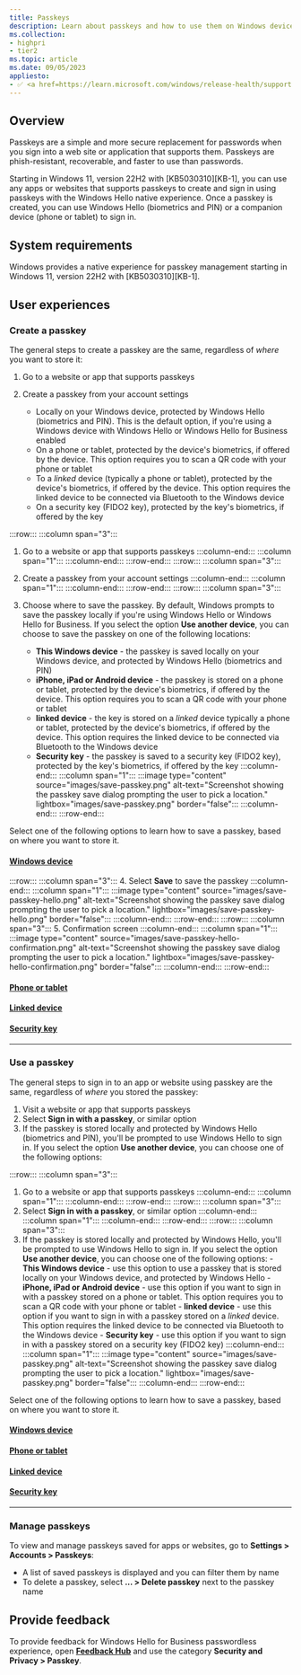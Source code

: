 ```yaml
---
title: Passkeys
description: Learn about passkeys and how to use them on Windows devices.
ms.collection: 
- highpri
- tier2
ms.topic: article
ms.date: 09/05/2023
appliesto: 
- ✅ <a href=https://learn.microsoft.com/windows/release-health/supported-versions-windows-client target=_blank>Windows 11</a>
---
```


## Overview

Passkeys are a simple and more secure replacement for passwords when you sign into a web site or application that supports them. Passkeys are phish-resistant, recoverable, and faster to use than passwords.

Starting in Windows 11, version 22H2 with [KB5030310][KB-1], you can use any apps or websites that supports passkeys to create and sign in using passkeys with the Windows Hello native experience. Once a passkey is created, you can use Windows Hello (biometrics and PIN) or a companion device (phone or tablet) to sign in.

## System requirements

Windows provides a native experience for passkey management starting in Windows 11, version 22H2 with [KB5030310][KB-1].

## User experiences

### Create a passkey

The general steps to create a passkey are the same, regardless of *where* you want to store it:

1. Go to a website or app that supports passkeys
1. Create a passkey from your account settings

    - Locally on your Windows device, protected by Windows Hello (biometrics and PIN). This is the default option, if you're using a Windows device with Windows Hello or Windows Hello for Business enabled
    - On a phone or tablet, protected by the device's biometrics, if offered by the device. This option requires you to scan a QR code with your phone or tablet
    - To a *linked* device (typically a phone or tablet), protected by the device's biometrics, if offered by the device. This option requires the linked device to be connected via Bluetooth to the Windows device
    - On a security key (FIDO2 key), protected by the key's biometrics, if offered by the key

:::row:::
  :::column span="3":::
  1. Go to a website or app that supports passkeys
  :::column-end:::
  :::column span="1":::
  :::column-end:::
:::row-end:::
:::row:::
  :::column span="3":::
  2. Create a passkey from your account settings
  :::column-end:::
  :::column span="1":::
  :::column-end:::
:::row-end:::
:::row:::
  :::column span="3":::
  3. Choose where to save the passkey. By default, Windows prompts to save the passkey locally if you're using Windows Hello or Windows Hello for Business. If you select the option **Use another device**, you can choose to save the passkey on one of the following locations:

      - **This Windows device** - the passkey is saved locally on your Windows device, and protected by Windows Hello (biometrics and PIN)
      - **iPhone, iPad or Android device** - the passkey is stored on a phone or tablet, protected by the device's biometrics, if offered by the device. This option requires you to scan a QR code with your phone or tablet
      - **linked device** - the key is stored on a *linked* device typically a phone or tablet, protected by the device's biometrics, if offered by the device. This option requires the linked device to be connected via Bluetooth to the Windows device
      - **Security key** - the passkey is saved to a security key (FIDO2 key), protected by the key's biometrics, if offered by the key
  :::column-end:::
  :::column span="1":::
  :::image type="content" source="images/save-passkey.png" alt-text="Screenshot showing the passkey save dialog prompting the user to pick a location." lightbox="images/save-passkey.png" border="false":::
  :::column-end:::
:::row-end:::

Select one of the following options to learn how to save a passkey, based on where you want to store it.

#### [**Windows device**](#tab/windows)

:::row:::
  :::column span="3":::
  4. Select **Save** to save the passkey
  :::column-end:::
  :::column span="1":::
    :::image type="content" source="images/save-passkey-hello.png" alt-text="Screenshot showing the passkey save dialog prompting the user to pick a location." lightbox="images/save-passkey-hello.png" border="false":::
  :::column-end:::
:::row-end:::
:::row:::
  :::column span="3":::
  5. Confirmation screen
  :::column-end:::
  :::column span="1":::
  :::image type="content" source="images/save-passkey-hello-confirmation.png" alt-text="Screenshot showing the passkey save dialog prompting the user to pick a location." lightbox="images/save-passkey-hello-confirmation.png" border="false":::
  :::column-end:::
:::row-end:::

#### [**Phone or tablet**](#tab/mobile)

#### [**Linked device**](#tab/linked)

#### [**Security key**](#tab/key)

---

### Use a passkey

The general steps to sign in to an app or website using passkey are the same, regardless of *where* you stored the passkey:

1. Visit a website or app that supports passkeys
1. Select **Sign in with a passkey**, or similar option
1. If the passkey is stored locally and protected by Windows Hello (biometrics and PIN), you'll be prompted to use Windows Hello to sign in. If you select the option **Use another device**, you can choose one of the following options:

:::row:::
  :::column span="3":::
  1. Go to a website or app that supports passkeys
  :::column-end:::
  :::column span="1":::
  :::column-end:::
:::row-end:::
:::row:::
  :::column span="3":::
  2. Select **Sign in with a passkey**, or similar option
  :::column-end:::
  :::column span="1":::
  :::column-end:::
:::row-end:::
:::row:::
  :::column span="3":::
  3. If the passkey is stored locally and protected by Windows Hello, you'll be prompted to use Windows Hello to sign in. If you select the option **Use another device**, you can choose one of the following options:
    - **This Windows device** - use this option to use a passkey that is stored locally on your Windows device, and protected by Windows Hello
    - **iPhone, iPad or Android device** - use this option if you want to sign in with a passkey stored on a phone or tablet. This option requires you to scan a QR code with your phone or tablet
    - **linked device** - use this option if you want to sign in with a passkey stored on a *linked* device. This option requires the linked device to be connected via Bluetooth to the Windows device
    - **Security key** - use this option if you want to sign in with a passkey stored on a security key (FIDO2 key)
  :::column-end:::
  :::column span="1":::
  :::image type="content" source="images/save-passkey.png" alt-text="Screenshot showing the passkey save dialog prompting the user to pick a location." lightbox="images/save-passkey.png" border="false":::
  :::column-end:::
:::row-end:::

Select one of the following options to learn how to save a passkey, based on where you want to store it.

#### [**Windows device**](#tab/windows)

#### [**Phone or tablet**](#tab/mobile)

#### [**Linked device**](#tab/linked)

#### [**Security key**](#tab/key)

---

### Manage passkeys

To view and manage passkeys saved for apps or websites, go to **Settings > Accounts > Passkeys**:

- A list of saved passkeys is displayed and you can filter them by name
- To delete a passkey, select **... > Delete passkey** next to the passkey name

## Provide feedback

To provide feedback for Windows Hello for Business passwordless experience, open [**Feedback Hub**][FHUB] and use the category **Security and Privacy > Passkey**.

<!--links-->

[FHUB]: feedback-hub://?referrer=resolveUpgradeErrorsPage&tabid=2&contextid=81&newFeedback=true&feedbackType=2&topic=submit-errors.md
